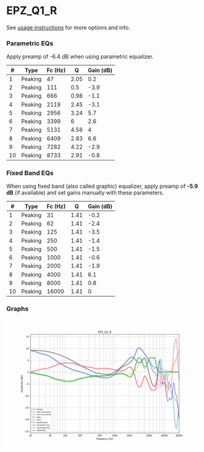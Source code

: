 # EPZ_Q1_R
See [usage instructions](https://github.com/jaakkopasanen/AutoEq#usage) for more options and info.

### Parametric EQs
Apply preamp of -6.4 dB when using parametric equalizer.

|   # | Type    |   Fc (Hz) |    Q |   Gain (dB) |
|-----|---------|-----------|------|-------------|
|   1 | Peaking |        47 | 2.05 |         0.2 |
|   2 | Peaking |       111 | 0.5  |        -3.9 |
|   3 | Peaking |       666 | 0.98 |        -1.1 |
|   4 | Peaking |      2119 | 2.45 |        -3.1 |
|   5 | Peaking |      2956 | 3.24 |         5.7 |
|   6 | Peaking |      3399 | 6    |         2.6 |
|   7 | Peaking |      5131 | 4.58 |         4   |
|   8 | Peaking |      6409 | 2.83 |         6.6 |
|   9 | Peaking |      7282 | 4.22 |        -2.9 |
|  10 | Peaking |      8733 | 2.91 |        -0.8 |

### Fixed Band EQs
When using fixed band (also called graphic) equalizer, apply preamp of **-5.9 dB** (if available) and set gains manually with these parameters.

|   # | Type    |   Fc (Hz) |    Q |   Gain (dB) |
|-----|---------|-----------|------|-------------|
|   1 | Peaking |        31 | 1.41 |        -0.2 |
|   2 | Peaking |        62 | 1.41 |        -2.4 |
|   3 | Peaking |       125 | 1.41 |        -3.5 |
|   4 | Peaking |       250 | 1.41 |        -1.4 |
|   5 | Peaking |       500 | 1.41 |        -1.5 |
|   6 | Peaking |      1000 | 1.41 |        -0.6 |
|   7 | Peaking |      2000 | 1.41 |        -1.9 |
|   8 | Peaking |      4000 | 1.41 |         6.1 |
|   9 | Peaking |      8000 | 1.41 |         0.8 |
|  10 | Peaking |     16000 | 1.41 |         0   |

### Graphs
![](./EPZ_Q1_R.png)
